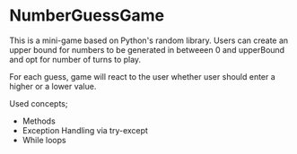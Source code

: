 # NumberGuessGame

This is a mini-game based on Python's random library. 
Users can create an upper bound for numbers to be
generated in betweeen 0 and upperBound and opt for
number of turns to play.

For each guess, game will react to the user whether 
user should enter a higher or a lower value. 

Used concepts;
* Methods
* Exception Handling via try-except
* While loops
